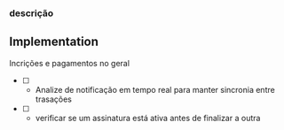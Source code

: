 ### descrição

## Implementation

Incrições e pagamentos no geral

- [ ] - Analize de notificação em tempo real para manter sincronia entre trasações
- [ ] - verificar se um assinatura está ativa antes de finalizar a outra
